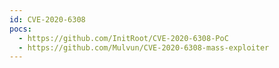 ```yaml
---
id: CVE-2020-6308
pocs:
  - https://github.com/InitRoot/CVE-2020-6308-PoC
  - https://github.com/Mulvun/CVE-2020-6308-mass-exploiter
---
```

